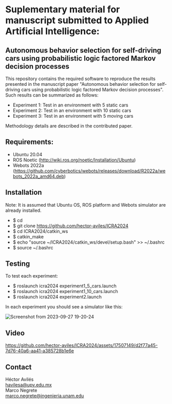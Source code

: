 # Suplementary material for manuscript submitted to Applied Artificial Intelligence:
## Autonomous behavior selection for self-driving cars using probabilistic logic factored Markov decision processes

This repository contains the required software to reproduce the results presented in the manuscript paper "Autonomous behavior selection for self-driving cars using probabilistic logic factored Markov decision processes". Such results can be summarized as follows:

* Experiment 1: Test in an environment with 5 static cars
* Experiment 2: Test in an environment with 10 static cars
* Experiment 3: Test in an environment with 5 moving cars

Methodology details are described in the contributed paper. 

## Requirements:

* Ubuntu 20.04
* ROS Noetic (http://wiki.ros.org/noetic/Installation/Ubuntu)
* Webots 2022a (https://github.com/cyberbotics/webots/releases/download/R2022a/webots_2022a_amd64.deb)

## Installation

Note: It is assumed that Ubuntu OS, ROS platform and Webots simulator are already installed. 

* $ cd
* $ git clone https://github.com/hector-aviles/ICRA2024
* $ cd ICRA2024/catkin_ws
* $ catkin_make
* $ echo "source ~/ICRA2024/catkin_ws/devel/setup.bash" >> ~/.bashrc
* $ source ~/.bashrc

## Testing

To test each experiment:

* $ roslaunch icra2024 experiment1_5_cars.launch
* $ roslaunch icra2024 experiment1_10_cars.launch
* $ roslaunch icra2024 experiment2.launch

In each experiment you should see a simulator like this:

![Screenshot from 2023-09-27 19-20-24](https://github.com/hector-aviles/ICRA2024/assets/17507149/bebb5033-5092-4ba6-b66f-644024a79fd2)

## Video

https://github.com/hector-aviles/ICRA2024/assets/17507149/d2f77a45-7d76-40a6-aa41-a385728b1e6e

## Contact

Héctor Avilés<br>
havilesa@upv.edu.mx <br>
Marco Negrete<br>
marco.negrete@ingenieria.unam.edu

